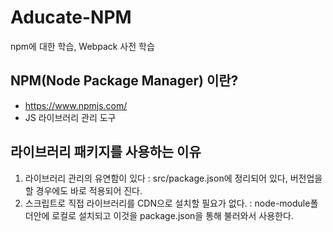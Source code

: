 # Aducate-NPM
npm에 대한 학습, Webpack 사전 학습


## NPM(Node Package Manager) 이란?
 - https://www.npmjs.com/
 - JS 라이브러리 관리 도구

## 라이브러리 패키지를 사용하는 이유 
 1. 라이브러리 관리의 유연함이 있다
    : src/package.json에 정리되어 있다, 버전업을 할 경우에도 바로 적용되어 진다.
 2. 스크립트로 직접 라이브러리를 CDN으로 설치할 필요가 없다.
    : node-module폴더안에 로컬로 설치되고 이것을 package.json을 통해 불러와서 사용한다.
